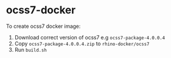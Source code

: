 # ocss7-docker

To create ocss7 docker image:
1. Download correct version of ocss7 e.g `ocss7-package-4.0.0.4`
2. Copy `ocss7-package-4.0.0.4.zip` to `rhino-docker/ocss7`
3. Run `build.sh`
